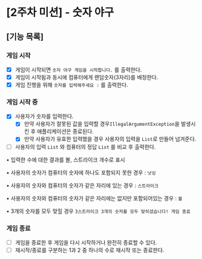 # [2주차 미션] - 숫자 야구

## [기능 목록]

### 게임 시작

- [X]  게임이 시작되면 `숫자 야구 게임을 시작합니다.` 를 출력한다.
- [X]  게임이 시작됨과 동시에 컴퓨터에게 랜덤숫자(3자리)를 배정한다.
- [X]  게임 진행을 위해 `숫자를 입력해주세요 :` 를 출력한다.

### 게임 시작 중

- [X]  사용자가 숫자를 입력한다.
    - [X]  만약 사용자가 잘못된 값을 입력할 경우`IllegalArgumentException`을 발생시킨 후 애플리케이션은 종료된다.
    - [X]  만약 사용자가 유효한 입력했을 경우 사용자의 입력을 `List`로 만들어 넘겨준다.
- [ ]  사용자의 입력 `List` 와 컴퓨터의 정답 `List` 를 비교 후 출력한다.

  • 입력한 수에 대한 결과를 볼, 스트라이크 개수로 표시

  • 사용자의 숫자가 컴퓨터의 숫자에 하나도 포함되지 못한 경우 : `낫싱`

  • 사용자의 숫자와 컴퓨터의 숫자가 같은 자리에 있는 경우 : `스트라이크`

  • 사용자의 숫자와 컴퓨터의 숫자가 같은 자리에는 없지만 포함되어있는 경우 : `볼`

  • 3개의 숫자를 모두 맞힐 경우 `3스트라이크 3개의 숫자를 모두 맞히셨습니다! 게임 종료`


### 게임 종료

- [ ]  게임을 종료한 후 게임을 다시 시작하거나 완전히 종료할 수 있다.
- [ ]  재시작/종료를 구분하는 1과 2 중 하나의 수로 재시작 또는 종료한다.